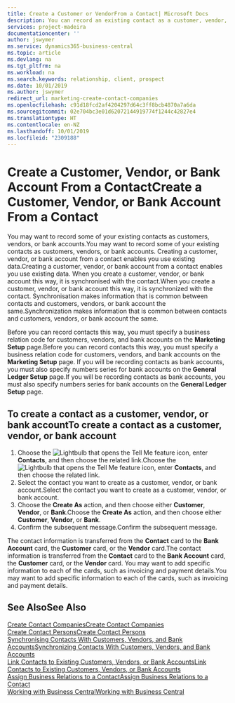 ```yaml
---
title: Create a Customer or VendorFrom a Contact| Microsoft Docs
description: You can record an existing contact as a customer, vendor, or bank account using existing data and specifying a business relationship.
services: project-madeira
documentationcenter: ''
author: jswymer
ms.service: dynamics365-business-central
ms.topic: article
ms.devlang: na
ms.tgt_pltfrm: na
ms.workload: na
ms.search.keywords: relationship, client, prospect
ms.date: 10/01/2019
ms.author: jswymer
redirect_url: marketing-create-contact-companies
ms.openlocfilehash: c91d18fcd2af4204297d64c3ff8bcb4870a7a6da
ms.sourcegitcommit: 02e704bc3e01d62072144919774f1244c42827e4
ms.translationtype: HT
ms.contentlocale: en-NZ
ms.lasthandoff: 10/01/2019
ms.locfileid: "2309188"
---
```

# <a name="create-a-customer-vendor-or-bank-account-from-a-contact"></a><span data-ttu-id="72761-103">Create a Customer, Vendor, or Bank Account From a Contact</span><span class="sxs-lookup"><span data-stu-id="72761-103">Create a Customer, Vendor, or Bank Account From a Contact</span></span>
<span data-ttu-id="72761-104">You may want to record some of your existing contacts as customers, vendors, or bank accounts.</span><span class="sxs-lookup"><span data-stu-id="72761-104">You may want to record some of your existing contacts as customers, vendors, or bank accounts.</span></span> <span data-ttu-id="72761-105">Creating a customer, vendor, or bank account from a contact enables you use existing data.</span><span class="sxs-lookup"><span data-stu-id="72761-105">Creating a customer, vendor, or bank account from a contact enables you use existing data.</span></span> <span data-ttu-id="72761-106">When you create a customer, vendor, or bank account this way, it is synchronised with the contact.</span><span class="sxs-lookup"><span data-stu-id="72761-106">When you create a customer, vendor, or bank account this way, it is synchronized with the contact.</span></span> <span data-ttu-id="72761-107">Synchronisation makes information that is common between contacts and customers, vendors, or bank account the same.</span><span class="sxs-lookup"><span data-stu-id="72761-107">Synchronization makes information that is common between contacts and customers, vendors, or bank account the same.</span></span>

<span data-ttu-id="72761-108">Before you can record contacts this way, you must specify a business relation code for customers, vendors, and bank accounts on the **Marketing Setup** page.</span><span class="sxs-lookup"><span data-stu-id="72761-108">Before you can record contacts this way, you must specify a business relation code for customers, vendors, and bank accounts on the **Marketing Setup** page.</span></span> <span data-ttu-id="72761-109">If you will be recording contacts as bank accounts, you must also specify numbers series for bank accounts on the **General Ledger Setup** page.</span><span class="sxs-lookup"><span data-stu-id="72761-109">If you will be recording contacts as bank accounts, you must also specify numbers series for bank accounts on the **General Ledger Setup** page.</span></span>

## <a name="to-create-a-contact-as-a-customer-vendor-or-bank-account"></a><span data-ttu-id="72761-110">To create a contact as a customer, vendor, or bank account</span><span class="sxs-lookup"><span data-stu-id="72761-110">To create a contact as a customer, vendor, or bank account</span></span>
1. <span data-ttu-id="72761-111">Choose the ![Lightbulb that opens the Tell Me feature](media/ui-search/search_small.png "Tell me what you want to do") icon, enter **Contacts**, and then choose the related link.</span><span class="sxs-lookup"><span data-stu-id="72761-111">Choose the ![Lightbulb that opens the Tell Me feature](media/ui-search/search_small.png "Tell me what you want to do") icon, enter **Contacts**, and then choose the related link.</span></span>
2. <span data-ttu-id="72761-112">Select the contact you want to create as a customer, vendor, or bank account.</span><span class="sxs-lookup"><span data-stu-id="72761-112">Select the contact you want to create as a customer, vendor, or bank account.</span></span>
3. <span data-ttu-id="72761-113">Choose the **Create As** action, and then choose either **Customer**, **Vendor**, or **Bank**.</span><span class="sxs-lookup"><span data-stu-id="72761-113">Choose the **Create As** action, and then choose either **Customer**, **Vendor**, or **Bank**.</span></span>
4. <span data-ttu-id="72761-114">Confirm the subsequent message.</span><span class="sxs-lookup"><span data-stu-id="72761-114">Confirm the subsequent message.</span></span>

<span data-ttu-id="72761-115">The contact information is transferred from the **Contact** card to the **Bank Account** card, the **Customer** card, or the **Vendor** card.</span><span class="sxs-lookup"><span data-stu-id="72761-115">The contact information is transferred from the **Contact** card to the **Bank Account** card, the **Customer** card, or the **Vendor** card.</span></span> <span data-ttu-id="72761-116">You may want to add specific information to each of the cards, such as invoicing and payment details.</span><span class="sxs-lookup"><span data-stu-id="72761-116">You may want to add specific information to each of the cards, such as invoicing and payment details.</span></span>

## <a name="see-also"></a><span data-ttu-id="72761-117">See Also</span><span class="sxs-lookup"><span data-stu-id="72761-117">See Also</span></span>
[<span data-ttu-id="72761-118">Create Contact Companies</span><span class="sxs-lookup"><span data-stu-id="72761-118">Create Contact Companies</span></span>](marketing-create-contact-companies.md)  
[<span data-ttu-id="72761-119">Create Contact Persons</span><span class="sxs-lookup"><span data-stu-id="72761-119">Create Contact Persons</span></span>](marketing-create-contact-persons.md)  
[<span data-ttu-id="72761-120">Synchronising Contacts With Customers, Vendors, and Bank Accounts</span><span class="sxs-lookup"><span data-stu-id="72761-120">Synchronizing Contacts With Customers, Vendors, and Bank Accounts</span></span>](marketing-synchronize-contacts-customers-vendors-bank-accounts.md)  
[<span data-ttu-id="72761-121">Link Contacts to Existing Customers, Vendors, or Bank Accounts</span><span class="sxs-lookup"><span data-stu-id="72761-121">Link Contacts to Existing Customers, Vendors, or Bank Accounts</span></span>](marketing-how-link-contact.md)  
[<span data-ttu-id="72761-122">Assign Business Relations to a Contact</span><span class="sxs-lookup"><span data-stu-id="72761-122">Assign Business Relations to a Contact</span></span>](marketing-business-relations.md#AssignBusRelContact)  
[<span data-ttu-id="72761-123">Working with Business Central</span><span class="sxs-lookup"><span data-stu-id="72761-123">Working with Business Central</span></span>](ui-work-product.md)

